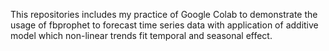 This repositories includes my practice of Google Colab to demonstrate the usage of fbprophet to forecast time series data with application of additive model
which non-linear trends fit temporal and seasonal effect.
